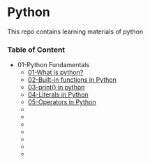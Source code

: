 # Python
This repo contains learning materials of python

### Table of Content

* 01-Python Fundamentals
    * [01-What is python?](https://www.python.org/doc/essays/blurb/)
    * [02-Built-in functions in Python](https://docs.python.org/3/library/functions.html)
    * [03-print() in python](https://docs.python.org/3/library/functions.html#print)
    * [04-Literals in Python](https://www.scaler.com/topics/python/literals-in-python/)
    * [05-Operators in Python](https://www.geeksforgeeks.org/python-operators/)
    * []()
    * []()
    * []()
    * []()
    * []()
    * []()
    * []()
    
